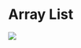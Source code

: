 # Array List
![](https://github.com/Cyanurzz/quest-java-collection1/blob/master/Capture%20d%E2%80%99%C3%A9cran%202019-10-05%20%C3%A0%2019.47.34.png)
